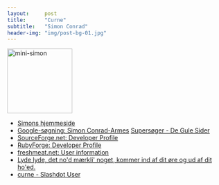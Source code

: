 ```yaml
---
layout:     post
title:      "Curne"
subtitle:   "Simon Conrad"
header-img: "img/post-bg-01.jpg"
---
```

<p><a href="http://curnomatic.dk/"><img class="alignright size-thumbnail wp-image-71" title="mini-simon" src="http://christian.lysel.net/wp-content/uploads/sites/2/2009/04/mini-simon-150x150.jpg" alt="mini-simon" width="150" height="150" /></a></p>
<ul>
<li><a href="http://www.curnomatic.dk/">Simons hjemmeside</a></li>
<li><a href="http://groups.google.dk/groups?q=Simon+Conrad-Armes&amp;start=10&amp;hl=da&amp;lr=&amp;client=firefox-a&amp;rls=org.mozilla:en-US:official&amp;scoring=d&amp;selm=Pine.HPP.3.95.990213140218.20069A-100000%40embla.diku.dk&amp;rnum=20">Google-s&oslash;gning: Simon Conrad-Armes</a> <a href="http://www.degulesider.dk/vbw/super/resultat.do?compTrade=+Simon+Conrad-Armes&amp;compAddress=&amp;compZip=&amp;compCity=&amp;compRegionID=&amp;compPhone=&amp;Image5.x=37&amp;Image5.y=9">Supers&oslash;ger - De Gule Sider</a></li>
<li><a href="http://sourceforge.net/users/curne/">SourceForge.net: Developer Profile</a></li>
<li><a href="http://rubyforge.org/users/curne/">RubyForge: Developer Profile</a></li>
<li><a href="http://freshmeat.net/%7Ecurne/">freshmeat.net: User information</a></li>
<li><a href="http://peter.juul.dk/sound/">Lyde lyde, det no'd m&aelig;rkli' noget, kommer ind af dit &oslash;re og ud af dit ho'ed.</a></li>
<li><a href="http://slashdot.org/%7Ecurne">curn</a><a href="http://slashdot.org/%7Ecurne">e - Slashdot User</a></li><br />
</ul></p>
